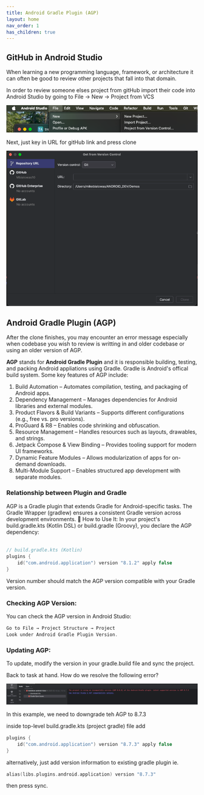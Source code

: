 ```yaml
---
title: Android Gradle Plugin (AGP)
layout: home
nav_order: 1
has_children: true
---
```


## GitHub in Android Studio

When learning a new programming language, framework, or architecture it can often 
be good to review other projects that fall into that domain.

In order to review someone elses project from gitHub import their code into Android Studio by
going to File -> New -> Project from VCS

![GitHub In Android Studio](img/github.png)

Next, just key in URL for gitHub link and press clone

![GitHub Repo Link](img/github_link.png)

## Android Gradle Plugin (AGP)

After the clone finishes, you may encounter an error message especially when 
codebase you wish to review is writting in and older codebase or using an older version of 
AGP.

**AGP** stands for **Android Gradle Plugin** and it is responsible building, testing, and packing
Android appliations using Gradle. Gradle is Android's offical build system. Some key features of AGP include:
1. Build Automation – Automates compilation, testing, and packaging of Android apps.
2. Dependency Management – Manages dependencies for Android libraries and external modules.
3. Product Flavors & Build Variants – Supports different configurations (e.g., free vs. pro versions).
4. ProGuard & R8 – Enables code shrinking and obfuscation.
5. Resource Management – Handles resources such as layouts, drawables, and strings.
6. Jetpack Compose & View Binding – Provides tooling support for modern UI frameworks.
7. Dynamic Feature Modules – Allows modularization of apps for on-demand downloads.
8. Multi-Module Support – Enables structured app development with separate modules.

### Relationship between Plugin and Gradle
AGP is a Gradle plugin that extends Gradle for Android-specific tasks.
The Gradle Wrapper (gradlew) ensures a consistent Gradle version across development environments.
🔹 How to Use It:
In your project's build.gradle.kts (Kotlin DSL) or build.gradle (Groovy), you declare the AGP dependency:

```kotlin

// build.gradle.kts (Kotlin)
plugins {
    id("com.android.application") version "8.1.2" apply false
}
```
Version number should match the AGP version compatible with your Gradle version.

### Checking AGP Version:
You can check the AGP version in Android Studio:

```kotlin
Go to File → Project Structure → Project
Look under Android Gradle Plugin Version.
```
### Updating AGP:
To update, modify the version in your gradle.build file and sync the project.

Back to task at hand. How do we resolve the following error?

![Incompatiable AGP](img/incompatiable_agp.png)

In this example, we need to downgrade teh AGP to 8.7.3

inside top-level build.gradle.kts (project gradle) file add
```kotlin
plugins {
    id("com.android.application") version "8.7.3" apply false
}
```

alternatively, just add version information to existing gradle plugin
ie. 
```kotlin
alias(libs.plugins.android.application) version "8.7.3"
```

then press sync.